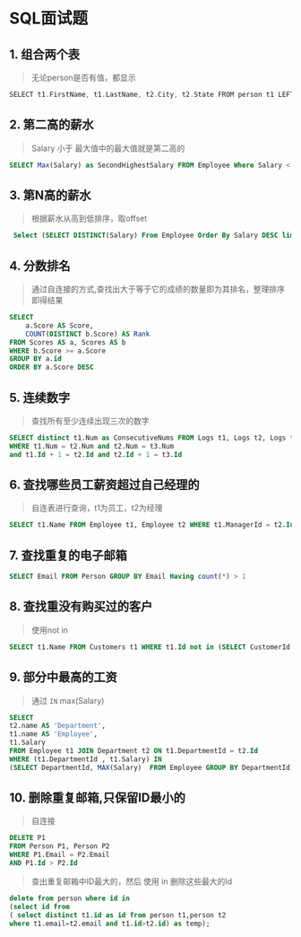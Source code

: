 # SQL面试题

## 1. 组合两个表
> 无论person是否有值，都显示
```go
SELECT t1.FirstName, t1.LastName, t2.City, t2.State FROM person t1 LEFT JOIN Address t2 ON t1.PersonId = t2.PersonId 
```

## 2. 第二高的薪水
> Salary 小于 最大值中的最大值就是第二高的
```sql
SELECT Max(Salary) as SecondHighestSalary FROM Employee Where Salary < (SELECT Max(Salary) FROM Employee)
```

## 3. 第N高的薪水
> 根据薪水从高到低排序，取offset
```sql
 Select (SELECT DISTINCT(Salary) From Employee Order By Salary DESC limit 1 OFFSET N) as NthHighestSalary
```

## 4. 分数排名
> 通过自连接的方式,查找出大于等于它的成绩的数量即为其排名，整理排序即得结果
```sql
SELECT 
    a.Score AS Score,
    COUNT(DISTINCT b.Score) AS Rank
FROM Scores AS a, Scores AS b
WHERE b.Score >= a.Score
GROUP BY a.id  
ORDER BY a.Score DESC
```

## 5. 连续数字
> 查找所有至少连续出现三次的数字
```sql
SELECT distinct t1.Num as ConsecutiveNums FROM Logs t1, Logs t2, Logs t3 
WHERE t1.Num = t2.Num and t2.Num = t3.Num 
and t1.Id + 1 = t2.Id and t2.Id + 1 = t3.Id
```

## 6. 查找哪些员工薪资超过自己经理的
> 自连表进行查询，t1为员工，t2为经理
```sql
SELECT t1.Name FROM Employee t1, Employee t2 WHERE t1.ManagerId = t2.Id AND t1.Salary > t2.Salary
```
## 7. 查找重复的电子邮箱
```sql
SELECT Email FROM Person GROUP BY Email Having count(*) > 1
```
## 8. 查找重没有购买过的客户
> 使用not in
```sql
SELECT t1.Name FROM Customers t1 WHERE t1.Id not in (SELECT CustomerId FROM Orders)
```

## 9. 部分中最高的工资
> 通过 `IN` max(Salary)
```sql
SELECT
t2.name AS 'Department',
t1.name AS 'Employee',
t1.Salary
FROM Employee t1 JOIN Department t2 ON t1.DepartmentId = t2.Id
WHERE (t1.DepartmentId , t1.Salary) IN
(SELECT DepartmentId, MAX(Salary)  FROM Employee GROUP BY DepartmentId);
```
## 10. 删除重复邮箱,只保留ID最小的
> 自连接
```sql
DELETE P1 
FROM Person P1, Person P2
WHERE P1.Email = P2.Email
AND P1.Id > P2.Id 
```
> 查出重复邮箱中ID最大的，然后 使用 in 删除这些最大的Id
```sql
delete from person where id in 
(select id from 
( select distinct t1.id as id from person t1,person t2
where t1.email=t2.email and t1.id>t2.id) as temp);

```